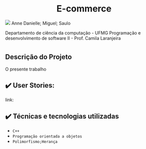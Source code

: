 <h1 align="center"> E-commerce </h1>     <img src="http://img.shields.io/static/v1?label=STATUS&message=EM%20DESENVOLVIMENTO&color=GREEN&style=for-the-badge"/>
Anne Danielle; Miguel; Saulo

Departamento de ciência da computação - UFMG
Programação e desenvolvimento de software II - Prof. Camila Laranjeira
#
## Descrição do Projeto
O presente trabalho


## ✔️ User Stories:
  link:

## ✔️ Técnicas e tecnologias utilizadas

- ``C++``
- ``Programação orientada a objetos``
- ``Polimorfismo;Herança``
